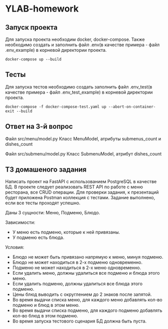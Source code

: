 # YLAB-homework

## Запуск проекта
Для запуска проекта необходим docker, docker-compose.
Также необходимо создать и заполнить файл
.env(в качестве примера - файл .env_example) в корневой директории проекта.
```commandline
docker-compose up --build
```

## Тесты
Для запуска тестов необходимо создать заполнить файл
.env_test(в качестве примера - файл .env_test_example) в корневой директории проекта.
```commandline
docker-compose -f docker-compose-test.yaml up --abort-on-container-exit --build
```

## Ответ на 3-й вопрос
Файл src/menu/model.py
Класс MenuModel, атрибуты submenus_count и dishes_count

Файл src/submenu/model.py
Класс SubmenuModel, атрибут dishes_count

## ТЗ домашеного задания
Написать проект на FastAPI с использованием PostgreSQL в качестве БД.
В проекте следует реализовать REST API по работе с меню ресторана, все CRUD операции.
Для проверки задания, к презентаций будет приложена Postman коллекция с тестами.
Задание выполнено, если все тесты проходят успешно.

Даны 3 сущности: Меню, Подменю, Блюдо.

Зависимости:
* У меню есть подменю, которые к ней привязаны.
* У подменю есть блюда.

Условия:

* Блюдо не может быть привязано напрямую к меню, минуя подменю.
* Блюдо не может находиться в 2-х подменю одновременно.
* Подменю не может находиться в 2-х меню одновременно.
* Если удалить меню, должны удалиться все подменю и блюда этого меню.
* Если удалить подменю, должны удалиться все блюда этого подменю.
* Цены блюд выводить с округлением до 2 знаков после запятой.
* Во время выдачи списка меню, для каждого меню добавлять кол-во подменю и блюд в этом меню.
* Во время выдачи списка подменю, для каждого подменю добавлять кол-во блюд в этом подменю.
* Во время запуска тестового сценария БД должна быть пуста.
